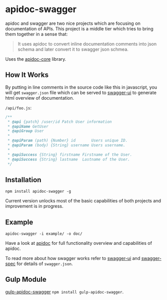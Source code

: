 # apidoc-swagger
apidoc and swagger are two nice projects which are focusing on documentation of APIs. 
This project is a middle tier which tries to bring them together in a sense that:
> It uses apidoc to convert inline documentation comments into json schema and later convert it to swagger json schmea.

Uses the [apidoc-core](https://github.com/apidoc/apidoc-core) library.

## How It Works

By putting in line comments in the source code like this in javascript, you will get `swagger.json` file which can be served to [swagger-ui](https://github.com/swagger-api/swagger-ui) to generate html overview of documentation.

`/api/foo.js`:
```js
/**
 * @api {patch} /user/id Patch User information
 * @apiName GetUser
 * @apiGroup User
 *
 * @apiParam (path) {Number} id       Users unique ID.
 * @apiParam (body) {String} username Users username.
 *
 * @apiSuccess {String} firstname Firstname of the User.
 * @apiSuccess {String} lastname  Lastname of the User.
 */
```


## Installation

`npm install apidoc-swagger -g`


Current version unlocks most of the basic capabilities of both projects and improvement is in progress.

## Example

`apidoc-swagger -i example/ -o doc/`



Have a look at [apidoc](https://github.com/apidoc/apidoc) for full functionality overview and capabilities of apidoc.

To read more about how swagger works refer to [swagger-ui](https://github.com/swagger-api/swagger-ui) and [swagger-spec](https://github.com/swagger-api/swagger-spec) for details of `swagger.json`.


## Gulp Module

[gulp-apidoc-swagger](https://github.com/fsbahman/gulp-apidoc-swagger) `npm install gulp-apidoc-swagger`.
